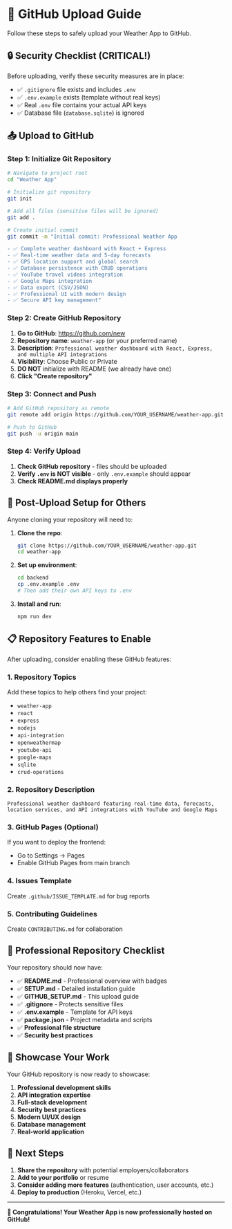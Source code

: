 # 🚀 GitHub Upload Guide

Follow these steps to safely upload your Weather App to GitHub.

## 🔒 Security Checklist (CRITICAL!)

Before uploading, verify these security measures are in place:

- ✅ `.gitignore` file exists and includes `.env`
- ✅ `.env.example` exists (template without real keys)
- ✅ Real `.env` file contains your actual API keys
- ✅ Database file (`database.sqlite`) is ignored

## 📤 Upload to GitHub

### Step 1: Initialize Git Repository

```bash
# Navigate to project root
cd "Weather App"

# Initialize git repository
git init

# Add all files (sensitive files will be ignored)
git add .

# Create initial commit
git commit -m "Initial commit: Professional Weather App

- ✅ Complete weather dashboard with React + Express
- ✅ Real-time weather data and 5-day forecasts
- ✅ GPS location support and global search
- ✅ Database persistence with CRUD operations
- ✅ YouTube travel videos integration
- ✅ Google Maps integration
- ✅ Data export (CSV/JSON)
- ✅ Professional UI with modern design
- ✅ Secure API key management"
```

### Step 2: Create GitHub Repository

1. **Go to GitHub**: https://github.com/new
2. **Repository name**: `weather-app` (or your preferred name)
3. **Description**: `Professional weather dashboard with React, Express, and multiple API integrations`
4. **Visibility**: Choose Public or Private
5. **DO NOT** initialize with README (we already have one)
6. **Click "Create repository"**

### Step 3: Connect and Push

```bash
# Add GitHub repository as remote
git remote add origin https://github.com/YOUR_USERNAME/weather-app.git

# Push to GitHub
git push -u origin main
```

### Step 4: Verify Upload

1. **Check GitHub repository** - files should be uploaded
2. **Verify `.env` is NOT visible** - only `.env.example` should appear
3. **Check README.md displays properly**

## 🔧 Post-Upload Setup for Others

Anyone cloning your repository will need to:

1. **Clone the repo**:

   ```bash
   git clone https://github.com/YOUR_USERNAME/weather-app.git
   cd weather-app
   ```

2. **Set up environment**:

   ```bash
   cd backend
   cp .env.example .env
   # Then add their own API keys to .env
   ```

3. **Install and run**:
   ```bash
   npm run dev
   ```

## 📋 Repository Features to Enable

After uploading, consider enabling these GitHub features:

### 1. Repository Topics

Add these topics to help others find your project:

- `weather-app`
- `react`
- `express`
- `nodejs`
- `api-integration`
- `openweathermap`
- `youtube-api`
- `google-maps`
- `sqlite`
- `crud-operations`

### 2. Repository Description

```
Professional weather dashboard featuring real-time data, forecasts, location services, and API integrations with YouTube and Google Maps
```

### 3. GitHub Pages (Optional)

If you want to deploy the frontend:

- Go to Settings → Pages
- Enable GitHub Pages from main branch

### 4. Issues Template

Create `.github/ISSUE_TEMPLATE.md` for bug reports

### 5. Contributing Guidelines

Create `CONTRIBUTING.md` for collaboration

## 🎯 Professional Repository Checklist

Your repository should now have:

- ✅ **README.md** - Professional overview with badges
- ✅ **SETUP.md** - Detailed installation guide
- ✅ **GITHUB_SETUP.md** - This upload guide
- ✅ **.gitignore** - Protects sensitive files
- ✅ **.env.example** - Template for API keys
- ✅ **package.json** - Project metadata and scripts
- ✅ **Professional file structure**
- ✅ **Security best practices**

## 🌟 Showcase Your Work

Your GitHub repository is now ready to showcase:

1. **Professional development skills**
2. **API integration expertise**
3. **Full-stack development**
4. **Security best practices**
5. **Modern UI/UX design**
6. **Database management**
7. **Real-world application**

## 🔗 Next Steps

1. **Share the repository** with potential employers/collaborators
2. **Add to your portfolio** or resume
3. **Consider adding more features** (authentication, user accounts, etc.)
4. **Deploy to production** (Heroku, Vercel, etc.)

---

**🎉 Congratulations! Your Weather App is now professionally hosted on GitHub!**
